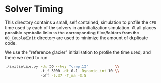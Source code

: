 # Solver Timing 

This directory contains a small, self contained, simulation to profile the `CPU` time used by each of the solvers in an initialization simulation.
At all places possible symbolic links to the corresponding files/folders from the `00_CoupledInit` directory are used to minimize the amount of duplicate code. 

We use the "reference glacier" initialization to profile the time used, and there we need to run
```bash
./initialize.py -dx 50 --key "crmpt12"            \\
                -t_f 3000 -dt 0.1 -Dynamic_int 10 \\
                -off -0.37 -T_ma -8.5 
```